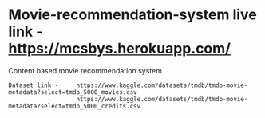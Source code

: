 # Movie-recommendation-system live link -https://mcsbys.herokuapp.com/

   Content based movie recommendation system
   
    Dataset link -     https://www.kaggle.com/datasets/tmdb/tmdb-movie-metadata?select=tmdb_5000_movies.csv
                       https://www.kaggle.com/datasets/tmdb/tmdb-movie-metadata?select=tmdb_5000_credits.csv
